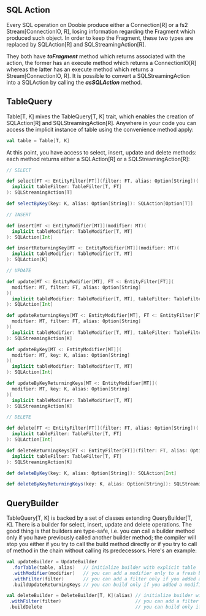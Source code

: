 ## SQL Action

Every SQL operation on Doobie produce either a Connection[R] or a fs2 Stream[ConnectionIO, R], losing information
regarding the Fragment which produced such object. In order to keep the Fragment, these two types are replaced by
SQLAction[R] and SQLStreamingAction[R].

They both have ***toFragment*** method which returns associated with the action, the former has an execute method which
returns a ConnectionIO[R] whereas the latter has an execute method which returns a Stream[ConnectionIO, R]. It is
possible to convert a SQLStreamingAction into a SQLAction by calling the ***asSQLAction*** method.

## TableQuery

Table[T, K] mixes the TableQuery[T, K] trait, which enables the creation of SQLAction[R] and SQLStreamingAction[R].
Anywhere in your code you can access the implicit instance of table using the convenience method apply:

```scala
val table = Table[T, K]
```

At this point, you have access to select, insert, update and delete methods: each method returns either a SQLAction[R]
or a SQLStreamingAction[R]:

```scala
// SELECT

def select[FT <: EntityFilter[FT]](filter: FT, alias: Option[String])(
  implicit tableFilter: TableFilter[T, FT]
): SQLStreamingAction[T]

def selectByKey(key: K, alias: Option[String]): SQLAction[Option[T]]

// INSERT

def insert[MT <: EntityModifier[MT]](modifier: MT)(
  implicit tableModifier: TableModifier[T, MT]
): SQLAction[Int]

def insertReturningKey[MT <: EntityModifier[MT]](modifier: MT)(
  implicit tableModifier: TableModifier[T, MT]
): SQLAction[K]

// UPDATE

def update[MT <: EntityModifier[MT], FT <: EntityFilter[FT]](
  modifier: MT, filter: FT, alias: Option[String]
)(
  implicit tableModifier: TableModifier[T, MT], tableFilter: TableFilter[T, FT]
): SQLAction[Int]

def updateReturningKeys[MT <: EntityModifier[MT], FT <: EntityFilter[FT]](
  modifier: MT, filter: FT, alias: Option[String]
)(
  implicit tableModifier: TableModifier[T, MT], tableFilter: TableFilter[T, FT]
): SQLStreamingAction[K]

def updateByKey[MT <: EntityModifier[MT]](
  modifier: MT, key: K, alias: Option[String]
)(
  implicit tableModifier: TableModifier[T, MT]
): SQLAction[Int]

def updateByKeyReturningKeys[MT <: EntityModifier[MT]](
  modifier: MT, key: K, alias: Option[String]
)(
  implicit tableModifier: TableModifier[T, MT]
): SQLStreamingAction[K]

// DELETE

def delete[FT <: EntityFilter[FT]](filter: FT, alias: Option[String])(
  implicit tableFilter: TableFilter[T, FT]
): SQLAction[Int]

def deleteReturningKeys[FT <: EntityFilter[FT]](filter: FT, alias: Option[String])(
  implicit tableFilter: TableFilter[T, FT]
): SQLStreamingAction[K]

def deleteByKey(key: K, alias: Option[String]): SQLAction[Int]

def deleteByKeyReturningKeys(key: K, alias: Option[String]): SQLStreamingAction[K]
```

## QueryBuilder

TableQuery[T, K] is backed by a set of classes extending QueryBuilder[T, K]. There is a builder for select, insert, 
update and delete operations. The good thing is that builders are type-safe, i.e. you can call a builder method only
if you have previously called another builder method; the compiler will stop you either if you try to call the build
method directly or if you try to call of method in the chain without calling its predecessors. Here's an example:

```scala
val updateBuilder = UpdateBuilder
  .forTable(table, alias)   // initialize builder with explicit table
  .withModifier(modifier)   // you can add a modifier only to a fresh builder
  .withFilter(filter)       // you can add a filter only if you added a modifier
  .buildUpdateReturningKeys // you can build only if you added a modifier and a filter

val deleteBuilder = DeleteBuilder[T, K](alias) // initialize builder with implicit table
 .withFilter(filter)                           // you can add a filter only to a fresh builder
 .buildDelete                                  // you can build only if you added a filter
```
